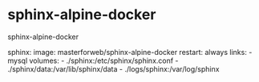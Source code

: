 # sphinx-alpine-docker
sphinx-alpine-docker

sphinx:
    image: masterforweb/sphinx-alpine-docker
    restart: always
    links:
      - mysql
    volumes:
    - ./sphinx:/etc/sphinx/sphinx.conf
    - ./sphinx/data:/var/lib/sphinx/data
    - ./logs/sphinx:/var/log/sphinx
